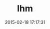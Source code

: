 ---
layout: post
title:  "lhm"
repo:   "soundcloud/lhm"
date:   2015-02-18 17:17:31
gemurl: http://github.com/soundcloud/lhm
---